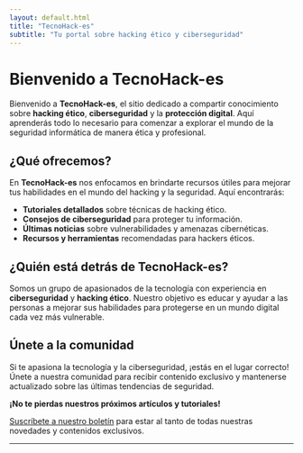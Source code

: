 ```yaml
---
layout: default.html
title: "TecnoHack-es"
subtitle: "Tu portal sobre hacking ético y ciberseguridad"
---
```


# Bienvenido a TecnoHack-es

Bienvenido a **TecnoHack-es**, el sitio dedicado a compartir conocimiento sobre **hacking ético**, **ciberseguridad** y la **protección digital**. Aquí aprenderás todo lo necesario para comenzar a explorar el mundo de la seguridad informática de manera ética y profesional.

## ¿Qué ofrecemos?

En **TecnoHack-es** nos enfocamos en brindarte recursos útiles para mejorar tus habilidades en el mundo del hacking y la seguridad. Aquí encontrarás:

- **Tutoriales detallados** sobre técnicas de hacking ético.
- **Consejos de ciberseguridad** para proteger tu información.
- **Últimas noticias** sobre vulnerabilidades y amenazas cibernéticas.
- **Recursos y herramientas** recomendadas para hackers éticos.

## ¿Quién está detrás de TecnoHack-es?

Somos un grupo de apasionados de la tecnología con experiencia en **ciberseguridad** y **hacking ético**. Nuestro objetivo es educar y ayudar a las personas a mejorar sus habilidades para protegerse en un mundo digital cada vez más vulnerable.

## Únete a la comunidad

Si te apasiona la tecnología y la ciberseguridad, ¡estás en el lugar correcto! Únete a nuestra comunidad para recibir contenido exclusivo y mantenerse actualizado sobre las últimas tendencias de seguridad.

**¡No te pierdas nuestros próximos artículos y tutoriales!**

[Suscríbete a nuestro boletín](#) para estar al tanto de todas nuestras novedades y contenidos exclusivos.

---

